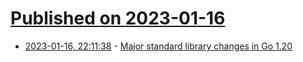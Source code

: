 # [Published on 2023-01-16](index.md)

* [2023-01-16, 22:11:38](https://news.ycombinator.com/item?id=34406127) - [Major standard library changes in Go 1.20](https://blog.carlmjohnson.net/post/2023/golang-120-arenas-errors-responsecontroller/)
